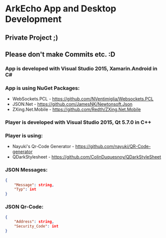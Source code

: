 # ArkEcho App and Desktop Development

## Private Project ;)
## Please don't make Commits etc. :D

### App is developed with Visual Studio 2015, Xamarin.Android in C#
### App is using NuGet Packages: 
- WebSockets.PCL - https://github.com/NVentimiglia/Websockets.PCL
- JSON.Net - https://github.com/JamesNK/Newtonsoft.Json
- ZXing.Net.Mobile - https://github.com/Redth/ZXing.Net.Mobile

### Player is developed with Visual Studio 2015, Qt 5.7.0 in C++
### Player is using:
- Nayuki's Qr-Code Generator - https://github.com/nayuki/QR-Code-generator
- QDarkStylesheet - https://github.com/ColinDuquesnoy/QDarkStyleSheet

### JSON Messages:
```json
{
	"Message": string,
	"Typ": int
}
```

### JSON Qr-Code:
```json
{
	"Address": string,
	"Security_Code": int
}
```